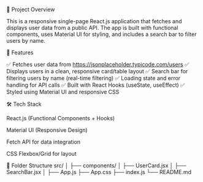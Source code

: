 🚀 Project Overview

This is a responsive single-page React.js application that fetches and displays user data from a public API.
The app is built with functional components, uses Material UI for styling, and includes a search bar to filter users by name.

🧩 Features

✅ Fetches user data from https://jsonplaceholder.typicode.com/users
✅ Displays users in a clean, responsive card/table layout
✅ Search bar for filtering users by name (real-time filtering)
✅ Loading state and error handling for API calls
✅ Built with React Hooks (useState, useEffect)
✅ Styled using Material UI and responsive CSS

🛠️ Tech Stack

React.js (Functional Components + Hooks)

Material UI (Responsive Design)

Fetch API for data integration

CSS Flexbox/Grid for layout


📂 Folder Structure
src/
│
├── components/
│   ├── UserCard.jsx
│   ├── SearchBar.jsx
│
├── App.js
├── App.css
├── index.js
└── README.md

